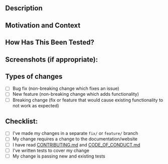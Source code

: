 <!--- Provide a general summary of your changes in the Title above -->
<!--- The template is a guideline, not a test :) All PRs are welcome! -->

## Description
<!--- Describe your changes in detail -->

## Motivation and Context
<!--- Why is this change required? What problem does it solve? -->
<!--- If it fixes an open issue, please link to the issue here. -->

## How Has This Been Tested?
<!--- Please describe how you tested your changes. -->
<!--- Include details of your testing environment, tests ran to see how -->
<!--- your change affects other areas of the code, etc. -->

## Screenshots (if appropriate):

## Types of changes
<!--- What types of changes does your code introduce? Put an `x` in all the boxes that apply: -->
- [ ] Bug fix (non-breaking change which fixes an issue)
- [ ] New feature (non-breaking change which adds functionality)
- [ ] Breaking change (fix or feature that would cause existing functionality to not work as expected)

## Checklist:
<!--- Go over all the following points, and put an `x` in all the boxes that apply. -->
<!--- If you're unsure about any of these, don't hesitate to ask. We're here to help! -->
- [ ] I've made my changes in a separate `fix/` or `feature/` branch
- [ ] My change requires a change to the documentation/website
- [ ] I have read [CONTRIBUTING.md](../CONTRIBUTING.md) and [CODE_OF_CONDUCT.md](../CODE_OF_CONDUCT.md)
- [ ] I've written tests to cover my change
- [ ] My change is passing new and existing tests
